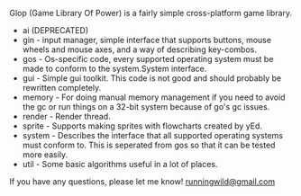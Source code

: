 Glop (Game Library Of Power) is a fairly simple cross-platform game library.

- ai (DEPRECATED)
- gin - input manager, simple interface that supports buttons, mouse wheels and
  mouse axes, and a way of describing key-combos.
- gos - Os-specific code, every supported operating system must be made to
  conform to the system.System interface.
- gui - Simple gui toolkit.  This code is not good and should probably be
  rewritten completely.
- memory - For doing manual memory management if you need to avoid the gc or
  run things on a 32-bit system because of go's gc issues.
- render - Render thread.
- sprite - Supports making sprites with flowcharts created by yEd.
- system - Describes the interface that all supported operating systems must
  conform to.  This is seperated from gos so that it can be tested more easily.
- util - Some basic algorithms useful in a lot of places.

If you have any questions, please let me know!  runningwild@gmail.com
